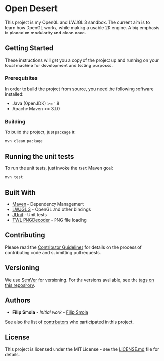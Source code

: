 # Open Desert

This project is my OpenGL and LWJGL 3 sandbox. The current aim is to learn how OpenGL works, while making a usable 2D engine. A big emphasis is placed on modularity and clean code.

## Getting Started

These instructions will get you a copy of the project up and running on your local machine for development and testing purposes.

### Prerequisites

In order to build the project from source, you need the following software installed:

* Java (OpenJDK) >= 1.8
* Apache Maven >= 3.1.0

### Building

To build the project, just `package` it:

```
mvn clean package
```

## Running the unit tests

To run the unit tests, just invoke the `test` Maven goal:

```
mvn test
```

## Built With

* [Maven](https://maven.apache.org/) - Dependency Management
* [LWJGL 3](https://www.lwjgl.org/) - OpenGL and other bindings
* [JUnit](https://junit.org/) - Unit tests
* [TWL PNGDecoder](http://twl.l33tlabs.org) - PNG file loading  

## Contributing

Please read the [Contributor Guidelines](CONTRIBUTING.md) for details on the process of contributing code and submitting pull requests.

## Versioning

We use [SemVer](http://semver.org/) for versioning. For the versions available, see the [tags on this repository](https://github.com/pilif0/open-desert/tags). 

## Authors

* **Filip Smola** - *Initial work* - [Filip Smola](https://smola.me)

See also the list of [contributors](CONTRIBUTORS.md) who participated in this project.

## License

This project is licensed under the MIT License - see the [LICENSE.md](LICENSE.md) file for details.